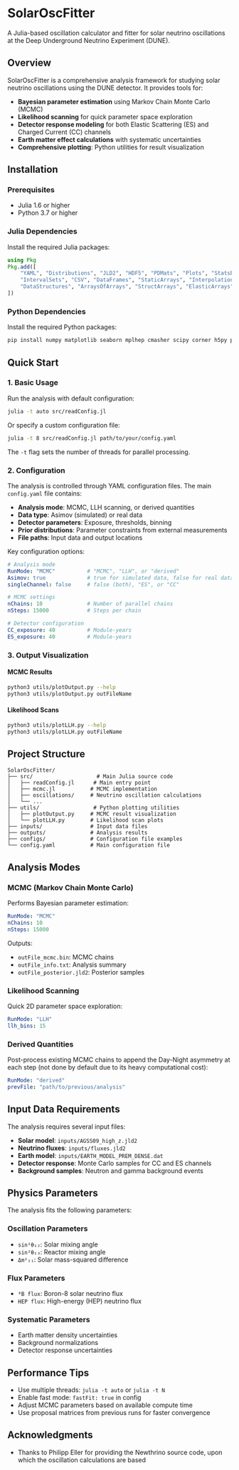 # SolarOscFitter

A Julia-based oscillation calculator and fitter for solar neutrino oscillations at the Deep Underground Neutrino Experiment (DUNE).

## Overview

SolarOscFitter is a comprehensive analysis framework for studying solar neutrino oscillations using the DUNE detector. It provides tools for:

- **Bayesian parameter estimation** using Markov Chain Monte Carlo (MCMC)
- **Likelihood scanning** for quick parameter space exploration
- **Detector response modeling** for both Elastic Scattering (ES) and Charged Current (CC) channels
- **Earth matter effect calculations** with systematic uncertainties
- **Comprehensive plotting**: Python utilities for result visualization

## Installation

### Prerequisites

- Julia 1.6 or higher
- Python 3.7 or higher

### Julia Dependencies

Install the required Julia packages:

```julia
using Pkg
Pkg.add([
    "YAML", "Distributions", "JLD2", "HDF5", "PDMats", "Plots", "StatsBase", "BAT", "DensityInterface",
    "IntervalSets", "CSV", "DataFrames", "StaticArrays", "Interpolations", "QuadGK",
    "DataStructures", "ArraysOfArrays", "StructArrays", "ElasticArrays"
])
```

### Python Dependencies

Install the required Python packages:

```bash
pip install numpy matplotlib seaborn mplhep cmasher scipy corner h5py pandas
```

## Quick Start

### 1. Basic Usage

Run the analysis with default configuration:

```bash
julia -t auto src/readConfig.jl
```

Or specify a custom configuration file:

```bash
julia -t 8 src/readConfig.jl path/to/your/config.yaml
```

The `-t` flag sets the number of threads for parallel processing.

### 2. Configuration

The analysis is controlled through YAML configuration files. The main `config.yaml` file contains:

- **Analysis mode**: MCMC, LLH scanning, or derived quantities
- **Data type**: Asimov (simulated) or real data
- **Detector parameters**: Exposure, thresholds, binning
- **Prior distributions**: Parameter constraints from external measurements
- **File paths**: Input data and output locations

Key configuration options:

```yaml
# Analysis mode
RunMode: "MCMC"          # "MCMC", "LLH", or "derived"
Asimov: true             # true for simulated data, false for real data
singleChannel: false     # false (both), "ES", or "CC"

# MCMC settings
nChains: 10              # Number of parallel chains
nSteps: 15000            # Steps per chain

# Detector configuration
CC_exposure: 40          # Module-years
ES_exposure: 40          # Module-years
```

### 3. Output Visualization

#### MCMC Results

```bash
python3 utils/plotOutput.py --help
python3 utils/plotOutput.py outFileName
```

#### Likelihood Scans

```bash
python3 utils/plotLLH.py --help
python3 utils/plotLLH.py outFileName
```

## Project Structure

```
SolarOscFitter/
├── src/                    # Main Julia source code
│   ├── readConfig.jl      # Main entry point
│   ├── mcmc.jl           # MCMC implementation
│   ├── oscillations/     # Neutrino oscillation calculations
│   └── ...
├── utils/                 # Python plotting utilities
│   ├── plotOutput.py     # MCMC result visualization
│   └── plotLLH.py        # Likelihood scan plots
├── inputs/               # Input data files
├── outputs/              # Analysis results
├── configs/              # Configuration file examples
└── config.yaml           # Main configuration file
```

## Analysis Modes

### MCMC (Markov Chain Monte Carlo)

Performs Bayesian parameter estimation:

```yaml
RunMode: "MCMC"
nChains: 10
nSteps: 15000
```

Outputs:
- `outFile_mcmc.bin`: MCMC chains
- `outFile_info.txt`: Analysis summary
- `outFile_posterior.jld2`: Posterior samples

### Likelihood Scanning

Quick 2D parameter space exploration:

```yaml
RunMode: "LLH"
llh_bins: 15
```

### Derived Quantities

Post-process existing MCMC chains to append the Day-Night asymmetry at each step (not done by default due to its heavy computational cost):

```yaml
RunMode: "derived"
prevFile: "path/to/previous/analysis"
```

## Input Data Requirements

The analysis requires several input files:

- **Solar model**: `inputs/AGSS09_high_z.jld2`
- **Neutrino fluxes**: `inputs/fluxes.jld2`
- **Earth model**: `inputs/EARTH_MODEL_PREM_DENSE.dat`
- **Detector response**: Monte Carlo samples for CC and ES channels
- **Background samples**: Neutron and gamma background events

## Physics Parameters

The analysis fits the following parameters:

### Oscillation Parameters
- `sin²θ₁₂`: Solar mixing angle
- `sin²θ₁₃`: Reactor mixing angle  
- `Δm²₂₁`: Solar mass-squared difference

### Flux Parameters
- `⁸B flux`: Boron-8 solar neutrino flux
- `HEP flux`: High-energy (HEP) neutrino flux

### Systematic Parameters
- Earth matter density uncertainties
- Background normalizations
- Detector response uncertainties

## Performance Tips

- Use multiple threads: `julia -t auto` or `julia -t N`
- Enable fast mode: `fastFit: true` in config
- Adjust MCMC parameters based on available compute time
- Use proposal matrices from previous runs for faster convergence


## Acknowledgments

- Thanks to Philipp Eller for providing the Newthrino source code, upon which the oscillation calculations are based